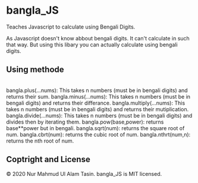 # bangla_JS
Teaches Javascript to calculate using Bengali Digits.

As Javascript doesn't know abbout bengali digits. It can't calculate in such that way.
But using this libary you can actually calculate using bengali digits.

<h2>Using methode</h2><br>
bangla.plus(...nums): This takes n numbers (must be in bengali digits) and returns their sum.
bangla.minus(...nums): This takes n numbers (must be in bengali digits) and returns their differance.
bangla.multiply(...nums): This takes n numbers (must be in bengali digits) and returns their mutiplication.
bangla.divide(...nums): This takes n numbers (must be in bengali digits) and divides then by iterating them.
bangla.pow(base,power): returns base**power but in bengali.
bangla.sqrt(num): returns the square root of num.
bangla.cbrt(num): returns the cubic root of num.
bangla.nthrt(num,n): returns the nth root of num.
<h2>Coptright and License</h2>
&copy; 2020 Nur Mahmud Ul Alam Tasin.
bangla_JS is MIT licensed.
